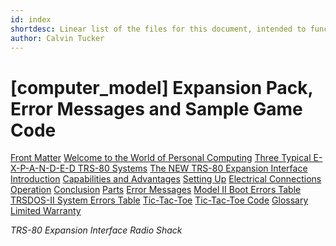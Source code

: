 ```yaml
---
id: index
shortdesc: Linear list of the files for this document, intended to function as the equivalent of a DITA map.
author: Calvin Tucker
---
```


# [computer_model] Expansion Pack, Error Messages and Sample Game Code

[Front Matter](front.md)
[Welcome to the World of Personal Computing](welcome.md)
[Three Typical E-X-P-A-N-D-E-D TRS-80 Systems](three_expanded_systems.md)
[The NEW TRS-80 Expansion Interface](new_expansion.md)
[Introduction](introduction.md)
[Capabilities and Advantages](capabilities_and_advantages.md)
[Setting Up](setting_up.md)
[Electrical Connections](electrical_connections.md)
[Operation](operation.md)
[Conclusion](conclusion.md)
[Parts](parts.md)
[Error Messages](error_messages.md)
[Model II Boot Errors Table](model_II_boot_errors_table.md)
[TRSDOS-II System Errors Table](trsdos-II_system_errors_table)
[Tic-Tac-Toe](tic_tac_toe.md)
[Tic-Tac-Toe Code](tic_tac_toe_code.md)
[Glossary](glossary.md)
[Limited Warranty](limited_warranty.md)

<var class="linktext" data-keys="computer_model">TRS-80</var>
<var class="linktext" data-keys="peripheral_name">Expansion Interface</var>
<var class="linktext" data-keys="company_name">Radio Shack</var>

